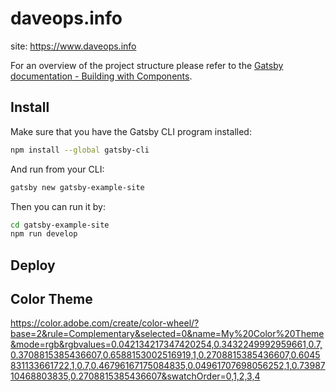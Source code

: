 # daveops.info
site: https://www.daveops.info

For an overview of the project structure please refer to the [Gatsby documentation - Building with Components](https://www.gatsbyjs.org/docs/building-with-components/).

## Install

Make sure that you have the Gatsby CLI program installed:
```sh
npm install --global gatsby-cli
```

And run from your CLI:
```sh
gatsby new gatsby-example-site
```

Then you can run it by:
```sh
cd gatsby-example-site
npm run develop
```

## Deploy


## Color Theme
https://color.adobe.com/create/color-wheel/?base=2&rule=Complementary&selected=0&name=My%20Color%20Theme&mode=rgb&rgbvalues=0.042134217347420254,0.3432249992959661,0.7,0.3708815385436607,0.6588153002516919,1,0.2708815385436607,0.6045831133661722,1,0.7,0.46796167175084835,0.04961707698056252,1,0.7398710468803835,0.2708815385436607&swatchOrder=0,1,2,3,4